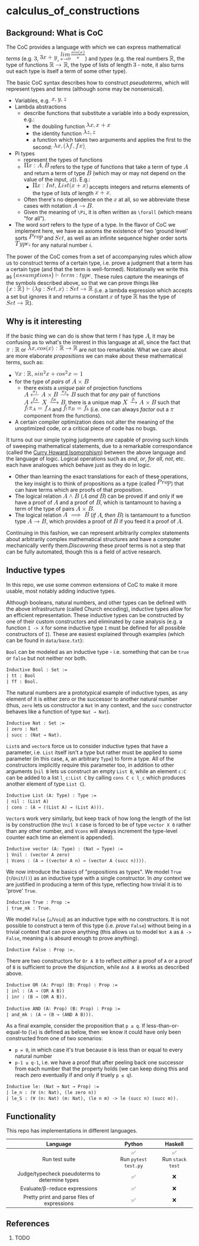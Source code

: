 <!--
    To generate the readme, run:

    docker run -ti --rm -v /Users/ksb/calculus_of_constructions:/test/usr maltegruber/readme-tex:1.0.0;

    see: https://github.com/MalteGruber/readme-tex

-->



# calculus_of_constructions

## Background: What is CoC

The CoC provides a language with which we can express mathematical _terms_ (e.g. ![3](doc/teximg/tex_img_0_ZWIHP.png), ![3x+y](doc/teximg/tex_img_1_3FPUD.png), ![\underset{x \rightarrow 0}{lim}\frac{sin(x)}{x}](doc/teximg/tex_img_2_I7OCZ.png)) and _types_ (e.g. the real numbers ![\mathbb{R}](doc/teximg/tex_img_3_5OK1W.png), the type of functions ![\mathbb{R} \rightarrow \mathbb{R}](doc/teximg/tex_img_4_X84G9.png), the type of lists of length ![3](doc/teximg/tex_img_5_26I44.png) - note, it also turns out each type is itself a term of some other type).

The basic CoC syntax describes how to construct _pseudoterms_, which will represent types and terms (although some may be nonsensical).

- Variables, e.g. ![x,y,z](doc/teximg/tex_img_6_VXQ57.png)
- Lambda abstractions
  - describe functions that substitute a variable into a body expression, e.g.:
    - the doubling function ![\lambda x, x+x](doc/teximg/tex_img_7_0CYZG.png)
    - the identity function ![\lambda z, z](doc/teximg/tex_img_8_U3WSO.png)
    - a function which takes two arguments and applies the first to the second: ![\lambda x, (\lambda f, f x)](doc/teximg/tex_img_9_OXZO9.png).
- Pi types
  - represent the types of functions
  - ![\Pi x:A, B](doc/teximg/tex_img_10_4K9OX.png) refers to the type of functions that take a term of type ![A](doc/teximg/tex_img_11_TZGWS.png) and return a term of type ![B](doc/teximg/tex_img_12_X01HG.png) (which may or may not depend on the value of the input, ![x](doc/teximg/tex_img_13_QPZW5.png))). E.g.:
    - ![\Pi x:Int, List (x+x)](doc/teximg/tex_img_14_7XJQN.png) accepts integers and returns elements of the type of lists of length ![x+x](doc/teximg/tex_img_15_STLXU.png).
  - Often there's no dependence on the ![x](doc/teximg/tex_img_16_9JCAE.png) at all, so we abbreviate these cases with notation ![A \rightarrow B](doc/teximg/tex_img_17_W0MOO.png).
  - Given the meaning of `\Pi`, it is often written as `\forall` (which means "for all").
- The word _sort_ refers to the type of a type. In the flavor of CoC we implement here, we have as axioms the existence of two 'ground level' sorts ![Prop](doc/teximg/tex_img_18_AT6OZ.png) and ![Set](doc/teximg/tex_img_19_G08H6.png), as well as an infinite sequence higher order sorts ![Type_i](doc/teximg/tex_img_20_X92LD.png) for any natural number ![i](doc/teximg/tex_img_21_NHPU6.png).

The power of the CoC comes from a set of accompanying rules which allow us to construct terms of a certain type, i.e. prove a judgment that a term has a certain type (and that the term is well-formed). Notationally we write this as ![\{assumptions\} \vdash term : type](doc/teximg/tex_img_22_URO8H.png). These rules capture the meanings of the symbols described above, so that we can prove things like ![\{x:\mathbb{R}\} \vdash (\lambda y: Set, x) : Set \rightarrow \mathbb{R}](doc/teximg/tex_img_23_EITJR.png) (i.e. a lambda expression which accepts a set but ignores it and returns a constant ![x](doc/teximg/tex_img_24_N9VWT.png) of type ![\mathbb{R}](doc/teximg/tex_img_25_KPZPO.png) has the type of ![Set \rightarrow \mathbb{R}](doc/teximg/tex_img_26_J8KZ1.png)).

## Why is it interesting

If the basic thing we can do is show that term ![t](doc/teximg/tex_img_27_0PA32.png) has type ![A](doc/teximg/tex_img_28_6UGX3.png), it may be confusing as to what's the interest in this language at all, since the fact that ![\pi: \mathbb{R}](doc/teximg/tex_img_29_Z2W1K.png) or ![\lambda x, cos(x): \mathbb{R} \rightarrow \mathbb{R}](doc/teximg/tex_img_30_FVPNW.png) are not too remarkable. What we care about are more elaborate _propositions_ we can make about these mathematical terms, such as:

- ![\forall x: \mathbb{R}, sin^2x+cos^2x=1](doc/teximg/tex_img_31_JNO63.png)
- for the type of _pairs_ of ![A \times B](doc/teximg/tex_img_32_FNNJS.png)
  - there exists a _unique_ pair of projection functions ![A \xleftarrow{\pi_1} A \times B \xrightarrow{\pi_2} B](doc/teximg/tex_img_33_GA0IU.png) such that for _any_ pair of functions ![A \xleftarrow{f_A} X \xrightarrow{f_B} B](doc/teximg/tex_img_34_SILMZ.png), there is a unique map ![X \xrightarrow{f_!} A\times B](doc/teximg/tex_img_35_BQYP1.png) such that ![f_!\pi_A = f_A](doc/teximg/tex_img_36_D8JAT.png) and ![f_!\pi_B=f_b](doc/teximg/tex_img_37_E7F5A.png) (i.e. one can always _factor_ out a ![\pi](doc/teximg/tex_img_38_0CD6F.png) component from the functions).
- A certain compiler optimization does not alter the meaning of the unoptimized code, or a critical piece of code has no bugs.

It turns out our simple typing judgments _are_ capable of proving such kinds of sweeping mathematical statements, due to a remarkable correspondance (called the [Curry Howard Isomorphism](https://en.wikipedia.org/wiki/Curry%E2%80%93Howard_correspondence)) between the above language and the language of logic. Logical operations such as _and_, _or_, _for all_, _not_, etc. each have analogues which behave just as they do in logic.

- Other than learning the exact translations for each of these operations, the key insight is to think of propositions as a type (called ![Prop](doc/teximg/tex_img_39_SRX0Y.png)) that can have terms which are proofs of that proposition.
- The logical relation ![A \land B](doc/teximg/tex_img_40_10GVP.png) (![A](doc/teximg/tex_img_41_NS259.png) _and_ ![B](doc/teximg/tex_img_42_YN2NN.png)) can be proved if and only if we have a proof of ![A](doc/teximg/tex_img_43_GZU61.png) and a proof of ![B](doc/teximg/tex_img_44_0HSI0.png), which is tantamount to having a term of the type of pairs ![A \times B](doc/teximg/tex_img_45_5WREN.png).
- The logical relation ![A \implies B](doc/teximg/tex_img_46_ZXMXN.png) (_if_ ![A](doc/teximg/tex_img_47_UZ93H.png), _then_ ![B](doc/teximg/tex_img_48_WBVGZ.png)) is tantamount to a function type ![A \rightarrow B](doc/teximg/tex_img_49_4MD4R.png), which provides a proof of ![B](doc/teximg/tex_img_50_08MYD.png) if you feed it a proof of ![A](doc/teximg/tex_img_51_9QT4Z.png).

Continuing in this fashion, we can represent arbitrarily complex statements about arbitrarily complex mathematical structures and have a computer mechanically verify them._Discovering_ these proof terms is not a step that can be fully automated, though this is a field of active research.

## Inductive types

In this repo, we use some common extensions of CoC to make it more usable, most notably adding inductive types.

Although booleans, natural numbers, and other types can be defined with the above infrastructure (called Church encoding), inductive types allow for an efficient representation. These inductive types can be constructed by one of their custom constructors and eliminated by case analysis (e.g. a function `I -> X` for some inductive type `I` must be defined for all possible constructors of `I`). These are easiest explained through examples (which can be found in `data/base.txt`):

`Bool` can be modeled as an inductive type - i.e. something that can be `true` or `false` but not neither nor both.

```
Inductive Bool : Set :=
| tt : Bool
| ff : Bool.
```

The natural numbers are a prototypical example of inductive types, as any element of it is either zero or the successor to another natural number (thus, `zero` lets us constructor a `Nat` in any context, and the `succ` constructor behaves like a function of type `Nat → Nat`).

```
Inductive Nat : Set :=
| zero : Nat
| succ : (Nat → Nat).
```

`List`s and `vector`s force us to consider inductive types that have a parameter, i.e. `List` itself isn't a type but rather must be applied to some parameter (in this case, `A`, an arbitrary `Type`) to form a type. All of the constructors implicitly require this parameter too, in addition to other arguments (`nil B` lets us construct an empty `List B`, while an element `c:C` can be added to a list `l_c:List C` by calling `cons C c l_c` which produces another element of type `List C`).

```
Inductive List (A: Type) : Type :=
| nil : (List A)
| cons : (A → ((List A) → (List A))).
```

`Vector`s work very similarly, but keep track of how long the length of the list is by construction (the `Vnil X` case is forced to be of type `vector X 0` rather than any other number, and `Vcons` will always increment the type-level counter each time an element is appended).

```
Inductive vector (A: Type) : (Nat → Type) :=
| Vnil : (vector A zero)
| Vcons : (A → ((vector A n) → (vector A (succ n)))).
```

We now introduce the basics of "propositions as types". We model `True` (`⊤`/`Unit`/`()`) as an inductive type with a single constructor. In _any_ context we are justified in producing a term of this type, reflecting how trivial it is to 'prove' `True`.

```
Inductive True : Prop :=
| true_mk : True.
```

We model `False` (`⟂`/`Void`) as an inductive type with no constructors. It is not possible to construct a term of this type (i.e. _prove_ `False`) without being in a trivial context that can prove anything (this allows us to model `Not A` as `A -> False`, meaning `A` is absurd enough to prove anything).

```
Inductive False : Prop :=.
```

There are two constructors for `Or A B` to reflect _either_ a proof of `A` or a proof of `B` is sufficient to prove the disjunction, while `And A B` works as described above.

```
Inductive OR (A: Prop) (B: Prop) : Prop :=
| inl : (A → (OR A B))
| inr : (B → (OR A B)).

Inductive AND (A: Prop) (B: Prop) : Prop :=
| and_mk : (A → (B → (AND A B))).
```

As a final example, consider the proposition that `p ≤ q`. If less-than-or-equal-to (`le`) is defined as below, then we know it could have only been constructed from one of two scenarios:

- `p = 0`, in which case it's true because `0` is less than or equal to every natural number
- `p-1 ≤ q-1`, i.e. we have a proof that after peeling back one successor from each number that the property holds (we can keep doing this and reach zero eventually if and only if truely `p ≤ q`).

```
Inductive le: (Nat → Nat → Prop) :=
| le_n : (∀ (n: Nat), (le zero n))
| le_S : (∀ (n: Nat) (m: Nat), (le n m) -> le (succ n) (succ m)).
```

## Functionality

This repo has implementations in different languages.

|                    Language                    |           Python            |         Haskell          |
| :--------------------------------------------: | :-------------------------: | :----------------------: |
|                 Run test suite                 | ✅<br> Run `pytest test.py` | ✅ <br> Run `stack test` |
| Judge/typecheck pseudoterms to determine types |             ✅              |            ❌            |
|         Evaluate/β-reduce expressions          |             ✅              |            ❌            |
|  Pretty print and parse files of expressions   |             ✅              |            ❌            |

## References

1. TODO

```

```
